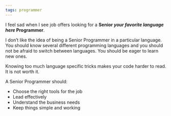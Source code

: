 ```yaml
---
tags: programmer
---
```

I feel sad when I see job offers looking for a **Senior _your favorite
language here_ Programmer**.

I don’t like the idea of being a Senior Programmer in a particular
language. You should know several different programming languages and you
should not be afraid to switch between languages. You should be eager
to learn new ones.

Knowing too much language specific tricks makes your code harder to
read. It is not worth it.

A Senior Programmer should:

* Choose the right tools for the job
* Lead effectively
* Understand the business needs
* Keep things simple and working
